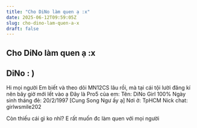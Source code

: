 ```yaml
---
title: "Cho DiNo làm quen ạ :x"
date: 2025-06-12T09:59:05Z
slug: cho-dino-lam-quen-a-x
draft: false
---
```


## Cho DiNo làm quen ạ :x

## DiNo : )

Hi mọi người  Em biết và theo dõi MN12CS lâu rồi, mà tại cái tội lười đăng kí nên bây giờ mới lết vào ạ 
Đây là Pro5 của em:
Tên: DiNo
Girl 100%
Ngày sinh tháng đẻ: 20/2/1997 [Cung Song Ngư ấy ạ]
Nơi ở: TpHCM
Nick chat: girlwsmile202

Còn thiếu cái gì ko nhĩ? 
E rất muốn đc làm quen với mọi người